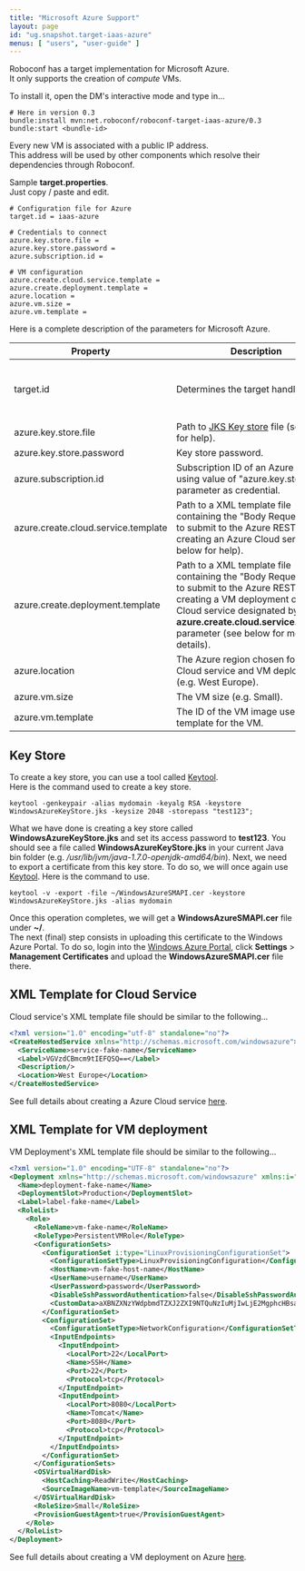 ```yaml
---
title: "Microsoft Azure Support"
layout: page
id: "ug.snapshot.target-iaas-azure"
menus: [ "users", "user-guide" ]
---
```


Roboconf has a target implementation for Microsoft Azure.  
It only supports the creation of *compute* VMs.

To install it, open the DM's interactive mode and type in...

```properties
# Here in version 0.3
bundle:install mvn:net.roboconf/roboconf-target-iaas-azure/0.3
bundle:start <bundle-id>
```

Every new VM is associated with a public IP address.  
This address will be used by other components which resolve their dependencies through Roboconf.

Sample **target.properties**.  
Just copy / paste and edit.

``` properties
# Configuration file for Azure
target.id = iaas-azure

# Credentials to connect
azure.key.store.file =
azure.key.store.password =
azure.subscription.id =

# VM configuration
azure.create.cloud.service.template =
azure.create.deployment.template =
azure.location =
azure.vm.size =
azure.vm.template =
```

Here is a complete description of the parameters for Microsoft Azure.

| Property | Description | Default | Mandatory |
| --- | --- | --- | --- |
| target.id | Determines the target handler to use. | none, must be "iaas-azure" | yes |
| azure.key.store.file | Path to [JKS Key store][jks] file (see below for help). | none | yes |
| azure.key.store.password | Key store password. | none | yes |
| azure.subscription.id | Subscription ID of an Azure account using value of "azure.key.store.file" parameter as credential. | none | yes |
| azure.create.cloud.service.template | Path to a XML template file containing the "Body Request" used to submit to the Azure REST API for creating an Azure Cloud service (see below for help). | none | yes |
| azure.create.deployment.template | Path to a XML template file containing the "Body Request" used to submit to the Azure REST API for creating a VM deployment on the Cloud service designated by value of **azure.create.cloud.service.template** parameter (see below for more details). | none | yes |
| azure.location | The Azure region chosen for both Cloud service and VM deployment (e.g. West Europe). | none | yes |
| azure.vm.size | The VM size (e.g. Small). | none | yes |
| azure.vm.template | The ID of the VM image used as a template for the VM. | none | yes |


## Key Store

To create a key store, you can use a tool called [Keytool][keytool].  
Here is the command used to create a key store.

	keytool -genkeypair -alias mydomain -keyalg RSA -keystore WindowsAzureKeyStore.jks -keysize 2048 -storepass "test123";

What we have done is creating a key store called **WindowsAzureKeyStore.jks** and set its access password to **test123**. 
You should see a file called **WindowsAzureKeyStore.jks** in your current Java bin folder 
(e.g. */usr/lib/jvm/java-1.7.0-openjdk-amd64/bin*). Next, we need to export a certificate from this key store. To do so, 
we will once again use [Keytool][keytool]. Here is the command to use.

	keytool -v -export -file ~/WindowsAzureSMAPI.cer -keystore WindowsAzureKeyStore.jks -alias mydomain

Once this operation completes, we will get a **WindowsAzureSMAPI.cer** file under **~/**.  
The next (final) step consists in uploading this certificate to the Windows Azure Portal. To do so, login into the 
[Windows Azure Portal](https://manage.windowsazure.com), click **Settings** > **Management Certificates**
and upload the **WindowsAzureSMAPI.cer** file there.


## XML Template for Cloud Service

Cloud service's XML template file should be similar to the following...

```xml
<?xml version="1.0" encoding="utf-8" standalone="no"?>  
<CreateHostedService xmlns="http://schemas.microsoft.com/windowsazure">  
  <ServiceName>service-fake-name</ServiceName>  
  <Label>VGVzdCBmcm9tIEFQSQ==</Label>  
  <Description/>  
  <Location>West Europe</Location>  
</CreateHostedService>
```

See full details about creating a Azure Cloud service [here][createcloud].


## XML Template for VM deployment

VM Deployment's XML template file should be similar to the following...

```xml
<?xml version="1.0" encoding="UTF-8" standalone="no"?>
<Deployment xmlns="http://schemas.microsoft.com/windowsazure" xmlns:i="http://www.w3.org/2001/XMLSchema-instance">
  <Name>deployment-fake-name</Name>
  <DeploymentSlot>Production</DeploymentSlot>
  <Label>label-fake-name</Label>      
  <RoleList>
    <Role>
      <RoleName>vm-fake-name</RoleName>
      <RoleType>PersistentVMRole</RoleType>      
      <ConfigurationSets>
        <ConfigurationSet i:type="LinuxProvisioningConfigurationSet">
          <ConfigurationSetType>LinuxProvisioningConfiguration</ConfigurationSetType>
          <HostName>vm-fake-host-name</HostName>
          <UserName>username</UserName> 
          <UserPassword>password</UserPassword> 
          <DisableSshPasswordAuthentication>false</DisableSshPasswordAuthentication>           
          <CustomData>aXBNZXNzYWdpbmdTZXJ2ZXI9NTQuNzIuMjIwLjE2MgphcHBsaWNhdGlvbk5hbWU9aW90c3Rvcm0KY2hhbm5lbE5hbWU9dm1henVyZW1vc3F1aXR0bwo=</CustomData>
        </ConfigurationSet>        
        <ConfigurationSet> 
          <ConfigurationSetType>NetworkConfiguration</ConfigurationSetType>
          <InputEndpoints>
            <InputEndpoint>
              <LocalPort>22</LocalPort>
              <Name>SSH</Name>
              <Port>22</Port>
              <Protocol>tcp</Protocol>
            </InputEndpoint>
	        <InputEndpoint>          
              <LocalPort>8080</LocalPort>
              <Name>Tomcat</Name>
              <Port>8080</Port>
              <Protocol>tcp</Protocol>
            </InputEndpoint>
          </InputEndpoints>
        </ConfigurationSet>
      </ConfigurationSets>
      <OSVirtualHardDisk>
        <HostCaching>ReadWrite</HostCaching>    
        <SourceImageName>vm-template</SourceImageName>
      </OSVirtualHardDisk>      
      <RoleSize>Small</RoleSize>
      <ProvisionGuestAgent>true</ProvisionGuestAgent>
    </Role>
  </RoleList>
</Deployment>
```

See full details about creating a VM deployment on Azure [here][vmdeployment].


[jks]: http://en.wikipedia.org/wiki/Keystore
[keytool]: http://docs.oracle.com/javase/6/docs/technotes/tools/solaris/keytool.html
[createcloud]: http://msdn.microsoft.com/library/azure/gg441304.aspx
[vmdeployment]: http://msdn.microsoft.com/en-us/library/azure/jj157194.aspx
